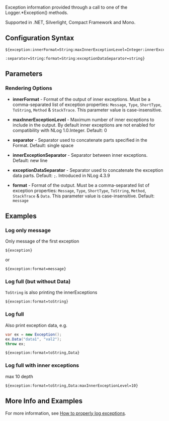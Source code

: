 Exception information provided through a call to one of the Logger.*Exception() methods. 

Supported in .NET, Silverlight, Compact Framework and Mono.

## Configuration Syntax
```
${exception:innerFormat=String:maxInnerExceptionLevel=Integer:innerExceptionSeparator=String
           :separator=String:format=String:exceptionDataSeparator=string}
```

## Parameters
### Rendering Options
* **innerFormat** - Format of the output of inner exceptions. Must be a comma-separated list of exception properties: `Message`, `Type`, `ShortType`, `ToString`, `Method` & `StackTrace`. This parameter value is case-insensitive. 

* **maxInnerExceptionLevel** - Maximum number of inner exceptions to include in the output. By default inner exceptions are not enabled for compatibility with NLog 1.0.Integer. Default: 0

* **separator** - Separator used to concatenate parts specified in the Format. Default: single space
* **innerExceptionSeparator** - Separator between inner exceptions. Default: new line
* **exceptionDataSeparator** -  Separator used to concatenate the exception data parts. Default: `;`. Introduced in NLog 4.3.9

* **format** - Format of the output. Must be a comma-separated list of exception properties: `Message`, `Type`, `ShortType`, `ToString`, `Method`, `StackTrace` & `Data`. This parameter value is case-insensitive. Default: `message`

## Examples

### Log only message
Only message of the first exception

```
${exception}
```
or
```
${exception:format=message}
```


### Log full (but without Data)
`ToString` is also printing the innerExceptions

```
${exception:format=toString}
```

### Log full
Also print exception data, e.g.

```c#
var ex = new Exception();
ex.Data("data1", "val2");
throw ex;
```

```
${exception:format=toString,Data}
```

### Log full with inner exceptions

max 10 depth

```
${exception:format=toString,Data:maxInnerExceptionLevel=10}
```


## More Info and Examples
For more information, see [How to properly log exceptions](How-to-log-exceptions).
